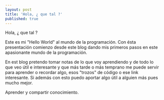 ```yaml
---
layout: post
title: 'Hola, ¿ que tal ?'
published: true
---
```


Hola, ¿ que tal ? 

Este es mi "Hello World" al mundo de la programación.
Con ésta presentación comienzo desde este blog dando mis primeros pasos en este apasionante mundo de la programación. 

En est blog pretendo tomar notas de lo que voy aprendiendo y de todo lo que veo útil e interesante y que más tarde o más temprano me puede servir para aprender o recordar algo,  esos 
"trozos" de código o ese link interesante. Si además con esto puedo aportar algo útil a alguien más pues mucho mejor. 

Aprender y compartir conocimiento.



